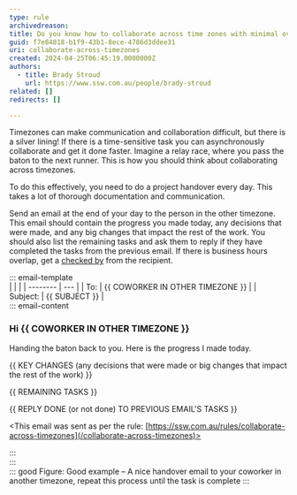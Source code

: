 ```yaml
---
type: rule
archivedreason: 
title: Do you know how to collaborate across time zones with minimal overlap?
guid: f7e84818-b1f9-43b1-8ece-4786d3ddee31
uri: collaborate-across-timezones
created: 2024-04-25T06:45:19.0000000Z
authors:
  - title: Brady Stroud
    url: https://www.ssw.com.au/people/brady-stroud
related: []
redirects: []

---
```


Timezones can make communication and collaboration difficult, but there is a silver lining! If there is a time-sensitive task you can asynchronously collaborate and get it done faster. Imagine a relay race, where you pass the baton to the next runner. This is how you should think about collaborating across timezones.

To do this effectively, you need to do a project handover every day. This takes a lot of thorough documentation and communication.

Send an email at the end of your day to the person in the other timezone. This email should contain the progress you made today, any decisions that were made, and any big changes that impact the rest of the work.
You should also list the remaining tasks and ask them to reply if they have completed the tasks from the previous email.
If there is business hours overlap, get a [checked by](/checked-by-xxx) from the recipient.

::: email-template  
|          |     |
| -------- | --- |
| To:      | {{ COWORKER IN OTHER TIMEZONE }} |
| Subject: | {{ SUBJECT }} |  
::: email-content  

### Hi {{ COWORKER IN OTHER TIMEZONE }}

Handing the baton back to you. Here is the progress I made today.

{{ KEY CHANGES (any decisions that were made or big changes that impact the rest of the work) }}

{{ REMAINING TASKS }}

{{ REPLY DONE (or not done) TO PREVIOUS EMAIL'S TASKS }}

<This email was sent as per the rule: [https://ssw.com.au/rules/collaborate-across-timezones](/collaborate-across-timezones)>

:::  
:::  
::: good
Figure: Good example – A nice handover email to your coworker in another timezone, repeat this process until the task is complete
:::
